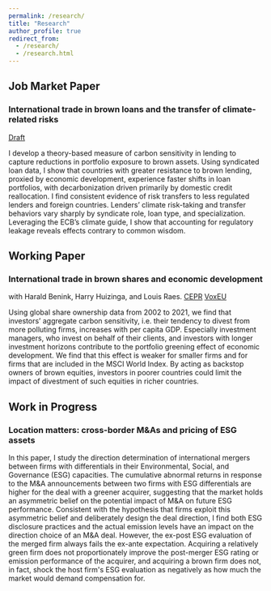 ```yaml
---
permalink: /research/
title: "Research"
author_profile: true
redirect_from: 
  - /research/
  - /research.html
---
```

## Job Market Paper
### International trade in brown loans and the transfer of climate-related risks 
[Draft](https://www.dropbox.com/scl/fi/skwixgwopcl9n08vzpttv/JMP_NovDraft.pdf?rlkey=haywvpi2llb0bhmusxyl5g79y&st=k6ym2dcx&dl=0)

I develop a theory-based measure of carbon sensitivity in lending to capture reductions in portfolio exposure to brown assets. Using syndicated loan data, I show that countries with greater resistance to brown lending, proxied by economic development, experience faster shifts in loan portfolios, with decarbonization driven primarily by domestic credit reallocation. I find consistent evidence of risk transfers to less regulated lenders and foreign countries. Lenders’ climate risk-taking and transfer behaviors vary sharply by syndicate role, loan type, and specialization. Leveraging the ECB’s climate guide, I show that accounting for regulatory leakage reveals effects contrary to common wisdom.
<br/>


## Working Paper
### International trade in brown shares and economic development
with Harald Benink, Harry Huizinga, and Louis Raes. [CEPR](https://cepr.org/publications/dp18856) [VoxEU](https://cepr.org/voxeu/columns/international-trade-brown-shares-and-economic-development)

Using global share ownership data from 2002 to 2021, we find that investors’ aggregate carbon sensitivity, i.e. their tendency to divest from more polluting firms, increases with per capita GDP. Especially investment managers, who invest on behalf of their clients, and investors with longer investment horizons contribute to the portfolio greening effect of economic development. We find that this effect is weaker for smaller firms and for firms that are included in the MSCI World Index. By acting as backstop owners of brown equities, investors in poorer countries could limit the impact of divestment of such equities in richer countries.
<br/>


## Work in Progress
### Location matters: cross-border M&As and pricing of ESG assets
In this paper, I study the direction determination of international mergers between firms with differentials in their Environmental, Social, and Governance (ESG) capacities. The cumulative abnormal returns in response to the M&A announcements between two firms with ESG differentials are higher for the deal with a greener acquirer, suggesting that the market holds an asymmetric belief on the potential impact of M&A on future ESG performance. Consistent with the hypothesis that firms exploit this asymmetric belief and deliberately design the deal direction, I find both ESG disclosure practices and the actual emission levels have an impact on the direction choice of an M&A deal. However, the ex-post ESG evaluation of the merged firm always fails the ex-ante expectation. Acquiring a relatively green firm does not proportionately improve the post-merger ESG rating or emission performance of the acquirer, and acquiring a brown firm does not, in fact, shock the host firm's ESG evaluation as negatively as how much the market would demand compensation for.


